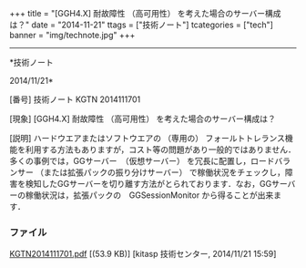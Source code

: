 ﻿+++
title = "[GGH4.X] 耐故障性 （高可用性） を考えた場合のサーバー構成は？"
date = "2014-11-21"
ttags = ["技術ノート"]
tcategories = ["tech"]
banner = "img/technote.jpg"
+++

-----------------------------------------------------------------------------------------------------------------------------

*技術ノート

2014/11/21*


[番号]
技術ノート KGTN 2014111701

[現象]
[GGH4.X] 耐故障性 （高可用性） を考えた場合のサーバー構成は？

[説明]
ハードウエアまたはソフトウエアの （専用の）
フォールトトレランス機能を利用する方法もありますが，コスト等の問題があり一般的ではありません．多くの事例では，GGサーバー　（仮想サーバー）
を冗長に配置し，ロードバランサー （または拡張パックの振り分けサーバー）
で稼働状況をチェックし，障害を検知したGGサーバーを切り離す方法がとられております．なお，GGサーバーの稼働状況は，拡張パックの　GGSessionMonitor
から得ることが出来ます．


### ファイル

 
 


[KGTN2014111701.pdf](http://techreport.kitasp.net/attachments/download/1774/KGTN2014111701.pdf)
 [(53.9 KB)] [kitasp 技術センター, 2014/11/21
15:59]


 


 

